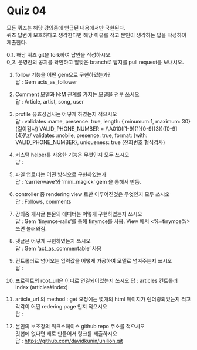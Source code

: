 Quiz 04
=

모든 퀴즈는 해당 강의중에 언급된 내용에서만 국한된다.  
퀴즈 답변이 모호하다고 생각한다면 해당 이유를 적고 본인이 생각하는 답을 작성하여 제출한다.  

0_1. 해당 퀴즈 git을 fork하여 답안을 작성하시오.  
0_2. 운영진의 공지를 확인하고 알맞은 branch로 답지를 pull request를 보내시오.  
1. follow 기능을 어떤 gem으로 구현하였는가?  
    답 : Gem acts_as_follower

2. Comment 모델과 N:M 관계를 가지는 모델을 전부 쓰시오  
    답 : Article, artist, song, user
3. profile 유효성검사는 어떻게 하였는지 적으시오  
    답 :  validates :name, presence: true, length: { minumum:1, maximum: 30} (길이검사)
          VALID_PHONE_NUMBER = /\A010([1-9]{1}[0-9]{3})([0-9]{4})\z/
          validates :mobile, presence: true, format: {with: VALID_PHONE_NUMBER}, uniqueness: true (전화번호 형식검사)
         
4. 커스텀 helper를 사용한 기능은 무엇인지 모두 쓰시오  
    답 : 
5. 파일 업로더는 어떤 방식으로 구현하였는가  
    답 : ‘carrierwave’와 ‘mini_magick’ gem 을 통해서 만듬.

6. controller 중 rendering view 로만 이루어진것은 무엇인지 모두 쓰시오   
    답 : Follows, comments 
    
7. 강의중 게시글 본문의 에디터는 어떻게 구현하였는지 쓰시오  
    답 : Gem ’tinymce-rails’를 통해 tinymce를 사용. View 에서 <%=tinymce%> 쓰면 불러와짐. 
8. 댓글은 어떻게 구현하였는지 쓰시오   
    답 : Gem ‘act_as_commentable’ 사용
9. 컨트롤러로 넘어오는 입력값을 어떻게 가공하여 모델로 넘겨주는지 쓰시오  
    답 :  
10. 프로젝트의 root_url은 어디로 연결되어있는지 쓰시오
    답 : articles 컨트롤러 index (articles#index)
11. article_url 의 method : get 요청에는 몇개의 html 페이지가 렌더링되있는지 적고 각각이 어떤 redering page 인지 적으시오  
    답 : 
12. 본인의 보조강의 워크스페이스 github repo 주소를 적으시오  
깃헙에 없다면 새로 만들어서 링크를 제출하시오   
    답 : https://github.com/davidkunin/unilion.git
